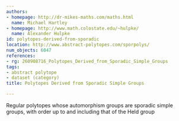 ```yaml
---
authors:
- homepage: http://dr-mikes-maths.com/maths.html
  name: Michael Hartley
- homepage: http://www.math.colostate.edu/~hulpke/
  name: Alexander Hulpke
id: polytopes-derived-from-sporadic
location: http://www.abstract-polytopes.com/sporpolys/
num_objects: 6047
references:
- rg: 260908716_Polytopes_Derived_from_Sporadic_Simple_Groups
tags:
- abstract polytope
- dataset (category)
title: Polytopes Derived from Sporadic Simple Groups

---
```


Regular polytopes whose automorphism groups are sporadic simple groups, with order up to and including that of the Held group
